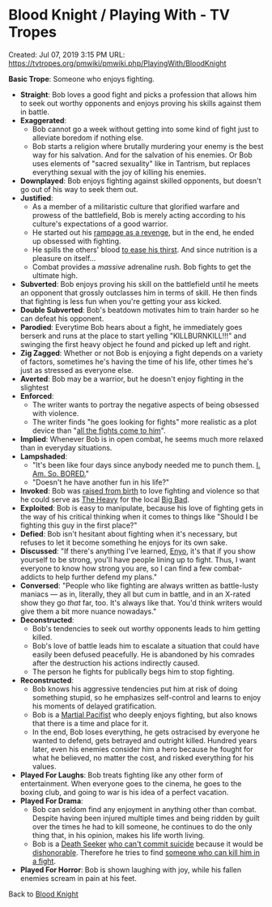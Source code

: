 # Blood Knight / Playing With - TV Tropes

Created: Jul 07, 2019 3:15 PM
URL: https://tvtropes.org/pmwiki/pmwiki.php/PlayingWith/BloodKnight

**Basic Trope**: Someone who enjoys fighting.

- **Straight**: Bob loves a good fight and picks a profession that allows him to seek out worthy opponents and enjoys proving his skills against them in battle.
- **Exaggerated**:
    - Bob cannot go a week without getting into some kind of fight just to alleviate boredom if nothing else.
    - Bob starts a religion where brutally murdering your enemy is the best way for his salvation. And for the salvation of his enemies. Or Bob uses elements of "sacred sexuality" like in Tantrism, but replaces everything sexual with the joy of killing his enemies.
- **Downplayed**: Bob enjoys fighting against skilled opponents, but doesn't go out of his way to seek them out.
- **Justified**:
    - As a member of a militaristic culture that glorified warfare and prowess of the battlefield, Bob is merely acting according to his culture's expectations of a good warrior.
    - He started out his [rampage as a revenge](https://tvtropes.org/pmwiki/pmwiki.php/Main/RoaringRampageOfRevenge), but in the end, he ended up obsessed with fighting.
    - He spills the others' blood [to ease his thirst](https://tvtropes.org/pmwiki/pmwiki.php/Main/OurVampiresAreDifferent). And since nutrition is a pleasure on itself...
    - Combat provides a *massive* adrenaline rush. Bob fights to get the ultimate high.
- **Subverted**: Bob enjoys proving his skill on the battlefield until he meets an opponent that grossly outclasses him in terms of skill. He then finds that fighting is less fun when you're getting your ass kicked.
- **Double Subverted**: Bob's beatdown motivates him to train harder so he can defeat his opponent.
- **Parodied**: Everytime Bob hears about a fight, he immediately goes berserk and runs at the place to start yelling "KILLBURNKILL!!!" and swinging the first heavy object he found and picked up left and right.
- **Zig Zagged**: Whether or not Bob is enjoying a fight depends on a variety of factors, sometimes he's having the time of his life, other times he's just as stressed as everyone else.
- **Averted**: Bob may be a warrior, but he doesn't enjoy fighting in the slightest
- **Enforced**:
    - The writer wants to portray the negative aspects of being obsessed with violence.
    - The writer finds "he goes looking for fights" more realistic as a plot device than "[all the fights come to him](https://tvtropes.org/pmwiki/pmwiki.php/Main/FightMagnet)".
- **Implied**: Whenever Bob is in open combat, he seems much more relaxed than in everyday situations.
- **Lampshaded**:
    - "It's been like four days since anybody needed me to punch them. [I. Am. So. BORED.](https://tvtropes.org/pmwiki/pmwiki.php/Main/PunctuatedForEmphasis)"
    - "Doesn't he have another fun in his life?"
- **Invoked**: Bob was [raised from birth](https://tvtropes.org/pmwiki/pmwiki.php/Main/TykeBomb) to love fighting and violence so that he could serve as [The Heavy](https://tvtropes.org/pmwiki/pmwiki.php/Main/TheHeavy) for the local [Big Bad](https://tvtropes.org/pmwiki/pmwiki.php/Main/BigBad).
- **Exploited**: Bob is easy to manipulate, because his love of fighting gets in the way of his critical thinking when it comes to things like "Should I be fighting this guy in the first place?"
- **Defied**: Bob isn't hesitant about fighting when it's necessary, but refuses to let it become something he enjoys for its own sake.
- **Discussed**: "If there's anything I've learned, [Enyo](https://tvtropes.org/pmwiki/pmwiki.php/Main/DarkActionGirl), it's that if you show yourself to be strong, you'll have people lining up to fight. Thus, I want everyone to know how strong you are, so I can find a few combat-addicts to help further defend my plans."
- **Conversed**: "People who like fighting are always written as battle-lusty maniacs — as in, literally, they all but cum in battle, and in an X-rated show they go *that* far, too. It's always like that. You'd think writers would give them a bit more nuance nowadays."
- **Deconstructed**:
    - Bob's tendencies to seek out worthy opponents leads to him getting killed.
    - Bob's love of battle leads him to escalate a situation that could have easily been defused peacefully. He is abandoned by his comrades after the destruction his actions indirectly caused.
    - The person he fights for publically begs him to stop fighting.
- **Reconstructed**:
    - Bob knows his aggressive tendencies put him at risk of doing something stupid, so he emphasizes self-control and learns to enjoy his moments of delayed gratification.
    - Bob is a [Martial Pacifist](https://tvtropes.org/pmwiki/pmwiki.php/Main/MartialPacifist) who deeply enjoys fighting, but also knows that there is a time and place for it.
    - In the end, Bob loses everything, he gets ostracised by everyone he wanted to defend, gets betrayed and outright killed. Hundred years later, even his enemies consider him a hero because he fought for what he believed, no matter the cost, and risked everything for his values.
- **Played For Laughs**: Bob treats fighting like any other form of entertainment. When everyone goes to the cinema, he goes to the boxing club, and going to war is his idea of a perfect vacation.
- **Played For Drama**:
    - Bob can seldom find any enjoyment in anything other than combat. Despite having been injured multiple times and being ridden by guilt over the times he had to kill someone, he continues to do the only thing that, in his opinion, makes his life worth living.
    - Bob is a [Death Seeker](https://tvtropes.org/pmwiki/pmwiki.php/Main/DeathSeeker) [who can't commit suicide](https://tvtropes.org/pmwiki/pmwiki.php/Main/ICannotSelfTerminate) because it would be [dishonorable](https://tvtropes.org/pmwiki/pmwiki.php/Main/ProudWarriorRaceGuy). Therefore he tries to find [someone who can kill him in a fight](https://tvtropes.org/pmwiki/pmwiki.php/Main/SuicideByCop).
- **Played For Horror**: Bob is shown laughing with joy, while his fallen enemies scream in pain at his feet.

Back to [Blood Knight](https://tvtropes.org/pmwiki/pmwiki.php/Main/BloodKnight)